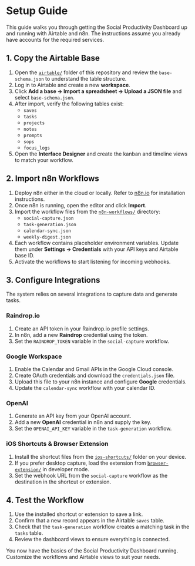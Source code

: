# Setup Guide

This guide walks you through getting the Social Productivity Dashboard up and running with Airtable and n8n. The instructions assume you already have accounts for the required services.

## 1. Copy the Airtable Base

1. Open the [`airtable/`](../airtable/) folder of this repository and review the `base-schema.json` to understand the table structure.
2. Log in to Airtable and create a new **workspace**.
3. Click **Add a base → Import a spreadsheet → Upload a JSON file** and select `base-schema.json`.
4. After import, verify the following tables exist:
   - `saves`
   - `tasks`
   - `projects`
   - `notes`
   - `prompts`
   - `sops`
   - `focus_logs`
5. Open the **Interface Designer** and create the kanban and timeline views to match your workflow.

## 2. Import n8n Workflows

1. Deploy n8n either in the cloud or locally. Refer to [n8n.io](https://n8n.io) for installation instructions.
2. Once n8n is running, open the editor and click **Import**.
3. Import the workflow files from the [`n8n-workflows/`](../n8n-workflows/) directory:
   - `social-capture.json`
   - `task-generation.json`
   - `calendar-sync.json`
   - `weekly-digest.json`
4. Each workflow contains placeholder environment variables. Update them under **Settings → Credentials** with your API keys and Airtable base ID.
5. Activate the workflows to start listening for incoming webhooks.

## 3. Configure Integrations

The system relies on several integrations to capture data and generate tasks.

### Raindrop.io

1. Create an API token in your Raindrop.io profile settings.
2. In n8n, add a new **Raindrop** credential using the token.
3. Set the `RAINDROP_TOKEN` variable in the `social-capture` workflow.

### Google Workspace

1. Enable the Calendar and Gmail APIs in the Google Cloud console.
2. Create OAuth credentials and download the `credentials.json` file.
3. Upload this file to your n8n instance and configure **Google** credentials.
4. Update the `calendar-sync` workflow with your calendar ID.

### OpenAI

1. Generate an API key from your OpenAI account.
2. Add a new **OpenAI** credential in n8n and supply the key.
3. Set the `OPENAI_API_KEY` variable in the `task-generation` workflow.

### iOS Shortcuts & Browser Extension

1. Install the shortcut files from the [`ios-shortcuts/`](../ios-shortcuts/) folder on your device.
2. If you prefer desktop capture, load the extension from [`browser-extension/`](../browser-extension/) in developer mode.
3. Set the webhook URL from the `social-capture` workflow as the destination in the shortcut or extension.

## 4. Test the Workflow

1. Use the installed shortcut or extension to save a link.
2. Confirm that a new record appears in the Airtable `saves` table.
3. Check that the `task-generation` workflow creates a matching task in the `tasks` table.
4. Review the dashboard views to ensure everything is connected.

You now have the basics of the Social Productivity Dashboard running. Customize the workflows and Airtable views to suit your needs.
